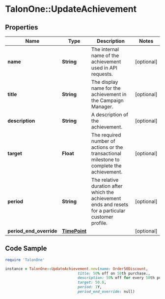 # TalonOne::UpdateAchievement

## Properties

Name | Type | Description | Notes
------------ | ------------- | ------------- | -------------
**name** | **String** | The internal name of the achievement used in API requests.  | [optional] 
**title** | **String** | The display name for the achievement in the Campaign Manager. | [optional] 
**description** | **String** | A description of the achievement. | [optional] 
**target** | **Float** | The required number of actions or the transactional milestone to complete the achievement. | [optional] 
**period** | **String** | The relative duration after which the achievement ends and resets for a particular customer profile.  | [optional] 
**period_end_override** | [**TimePoint**](TimePoint.md) |  | [optional] 

## Code Sample

```ruby
require 'TalonOne'

instance = TalonOne::UpdateAchievement.new(name: Order50Discount,
                                 title: 50% off on 50th purchase.,
                                 description: 50% off for every 50th purchase in a year.,
                                 target: 50.0,
                                 period: 1Y,
                                 period_end_override: null)
```


